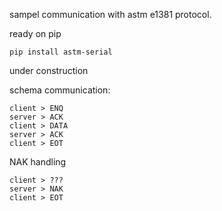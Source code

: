 sampel communication with astm e1381 protocol.

ready on pip

```
pip install astm-serial
```

under construction

schema communication:
```
client > ENQ
server > ACK
client > DATA
server > ACK
client > EOT
```
NAK handling
```
client > ???
server > NAK
client > EOT
```